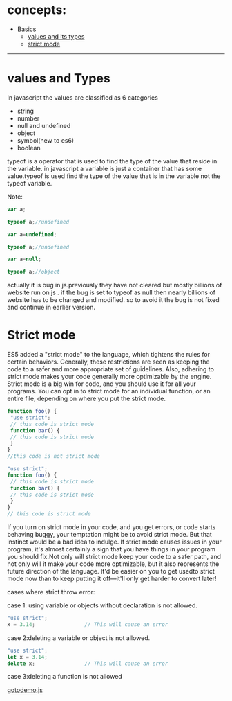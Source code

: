 # concepts:

* Basics
  * [values and its types](#values-and-types)
  * [strict mode](#strict-mode)

---

# values and Types

In javascript the values are classified as 6 categories

* string
* number
* null and undefined
* object
* symbol(new to es6)
* boolean

typeof is a operator that is used to find the type of the value that reside in the variable. in javascript a variable is just a container that has some value.typeof is used find the type of the value that is in the variable not the typeof variable.

Note:

```javascript
var a;

typeof a;//undefined

var a=undefined;

typeof a;//undefined
```

```javascript
var a=null;

typeof a;//object
```

actually it is bug in js.previously they have not cleared but mostly billions of website run on js . if the bug is set to typeof as null then nearly billions of website has to be changed and modified. so to avoid it the bug is not fixed and continue in earlier version.

# Strict mode

ES5 added a "strict mode" to the language, which tightens the rules for certain behaviors. Generally, these restrictions are seen as keeping the code to a safer and more appropriate set of guidelines. Also, adhering to strict mode makes your code generally more optimizable by the engine. Strict mode is a big win for code, and you should use it for all your programs. You can opt in to strict mode for an individual function, or an entire file, depending on where you put the strict mode.

```javascript
function foo() {
 "use strict";
 // this code is strict mode
 function bar() {
 // this code is strict mode
 }
}
//this code is not strict mode
```

```javascript
"use strict";
function foo() {
 // this code is strict mode
 function bar() {
 // this code is strict mode
 }
}
// this code is strict mode
```

If you turn on strict mode in your code, and you get errors, or code starts behaving buggy, your temptation might be to avoid strict
mode. But that instinct would be a bad idea to indulge. If strict mode causes issues in your program, it's almost certainly a sign that
you have things in your program you should fix.Not only will strict mode keep your code to a safer path, and not only will it make your code more optimizable, but it also represents the future direction of the language. It'd be easier on you to get usedto strict mode now than to keep putting it off—it'll only get harder to convert later!

cases where strict throw error:

case 1: using variable or objects without declaration is not allowed.

```javascript
"use strict";
x = 3.14;                // This will cause an error
```

case 2:deleting a variable or object is not allowed.

```javascript
"use strict";
let x = 3.14;
delete x;                // This will cause an error
```

case 3:deleting a function is not allowed

[gotodemo.js](../code/demo.js)
